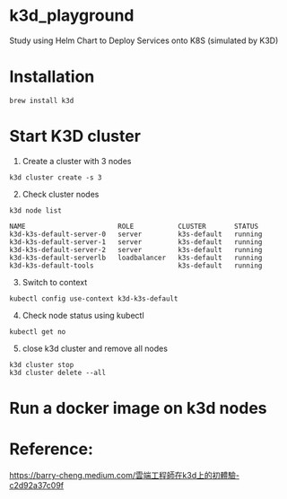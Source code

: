 # k3d_playground

Study using Helm Chart to Deploy Services onto K8S (simulated by K3D)

# Installation 

`brew install k3d`

# Start K3D cluster 

1. Create a cluster with 3 nodes 

`k3d cluster create -s 3`

2. Check cluster nodes

`k3d node list`

>> 
```
NAME                       ROLE           CLUSTER       STATUS
k3d-k3s-default-server-0   server         k3s-default   running
k3d-k3s-default-server-1   server         k3s-default   running
k3d-k3s-default-server-2   server         k3s-default   running
k3d-k3s-default-serverlb   loadbalancer   k3s-default   running
k3d-k3s-default-tools                     k3s-default   running
```


3. Switch to context 

`kubectl config use-context k3d-k3s-default`

4. Check node status using kubectl

`kubectl get no`


5. close k3d cluster and remove all nodes

```
k3d cluster stop
k3d cluster delete --all
```

# Run a docker image on k3d nodes



# Reference: 

https://barry-cheng.medium.com/雲端工程師在k3d上的初體驗-c2d92a37c09f